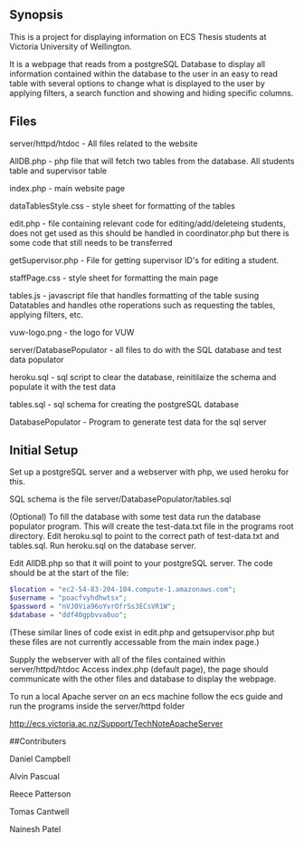 ## Synopsis

This is a project for displaying information on ECS Thesis students at Victoria University of Wellington.

It is a webpage that reads from a postgreSQL Database to display all information contained within the database to the user in an easy to read table with several options to change what is displayed to the user by applying filters, a search function and showing and hiding specific columns.

## Files

server/httpd/htdoc - All files related to the website

AllDB.php - php file that will fetch two tables from the database. All students table and supervisor table

index.php - main website page

dataTablesStyle.css - style sheet for formatting of the tables

edit.php - file containing relevant code for editing/add/deleteing students, does not get used as this should be handled in coordinator.php but there is some code that still needs to be transferred

getSupervisor.php - File for getting supervisor ID's for editing a student.

staffPage.css - style sheet for formatting the main page

tables.js - javascript file that handles formatting of the table susing Datatables and handles othe roperations such as requesting the tables, applying filters, etc.

vuw-logo.png - the logo for VUW


server/DatabasePopulator - all files to do with the SQL database and test data populator

heroku.sql - sql script to clear the database, reinitilaize the schema and populate it with the test data

tables.sql - sql schema for creating the postgreSQL database 

DatabasePopulator - Program to generate test data for the sql server


## Initial Setup

Set up a postgreSQL server and a webserver with php, we used heroku for this.

SQL schema is the file server/DatabasePopulator/tables.sql


(Optional) To fill the database with some test data run the database populator program. This will create the test-data.txt file in the programs root directory. Edit heroku.sql to point to the correct path of test-data.txt and tables.sql. Run heroku.sql on the database server.


Edit AllDB.php so that it will point to your postgreSQL server. The code should be at the start of the file:
```php
$location = "ec2-54-83-204-104.compute-1.amazonaws.com";
$username = "poacfvyhdhwtsx";
$password = "nVJ0Via96oYvrOfrSs3ECsVR1W";
$database = "ddf40gpbvva8uo";
```
(These similar lines of code exist in edit.php and getsupervisor.php but these files are not currently accessable from the main index page.)

Supply the webserver with all of the files contained within server/httpd/htdoc
Access index.php (default page), the page should communicate with the other files and database to display the webpage.

To run a local Apache server on an ecs machine
follow the ecs guide and run the programs inside the server/httpd folder

http://ecs.victoria.ac.nz/Support/TechNoteApacheServer

##Contributers

Daniel Campbell

Alvin  Pascual

Reece Patterson

Tomas Cantwell

Nainesh Patel